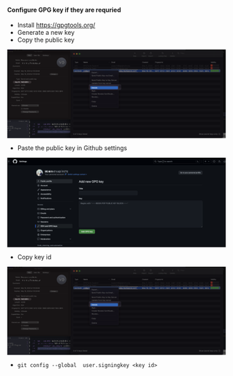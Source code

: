 #### Configure GPG key if they are requried
- Install https://gpgtools.org/ 
- Generate a new key
- Copy the public key  
<img src="img/CleanShot 2024-05-16 at 10.56.53@2x.png" alt="Copy key id" align="center" width="800"/>

- Paste the public key in Github settings  
<img src="img/CleanShot 2024-05-16 at 10.54.31@2x.png" alt="Copy key id" align="center" width="800"/>

- Copy key id  
<img src="img/CleanShot 2024-05-16 at 10.56.53@2x.png" alt="Copy key id" align="center" width="800"/>

- `git config --global  user.signingkey <key id> `  

